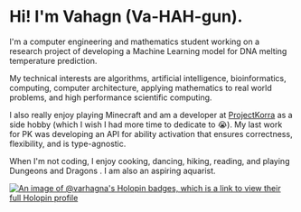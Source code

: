 # Hi! I'm Vahagn (Va-HAH-gun).

I'm a computer engineering and mathematics student working on a research project of developing a Machine Learning model for DNA melting temperature prediction.

My technical interests are algorithms, artificial intelligence, bioinformatics, computing, computer architecture, applying mathematics to real world problems, and high performance scientific computing.  

I also really enjoy playing Minecraft and am a developer at [ProjectKorra](https://github.com/ProjectKorra/ProjectKorra) as a side hobby (which I wish I had more time to dedicate to :sob:). My last work for PK was developing an API for ability activation that ensures correctness, flexibility, and is type-agnostic.  

When I'm not coding, I enjoy cooking, dancing, hiking, reading, and playing Dungeons and Dragons . I am also an aspiring aquarist.


[![An image of @varhagna's Holopin badges, which is a link to view their full Holopin profile](https://holopin.me/varhagna)](https://holopin.io/@varhagna)

